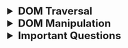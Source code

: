 <details >
 <summary style="font-size: x-large; font-weight: bold">DOM Traversal</summary>

### 1. `getElementById`

```html
<div class="grandparent" id="grandparent-id">
        <div class="parent">
            <div class="child"></div>
            <div class="child"></div>
        </div>
        <div class="parent">
            <div class="child"></div>
            <div class="child"></div>
        </div>
    </div>
```

```javascript
const grandparent = document.getElementById("grandparent-id");

const changeColor = (element) => {
    element.style.backgroundColor = "grey";
}

changeColor(grandparent);

```


### 2. `getElementsByClassName`

```javascript
const parents = Array.from(document.getElementsByClassName("parent"));

parents.forEach(changeColor);
```

### 3. `querySelector`

```javascript
const grandparent = document.querySelector("#grandparent-id");
const grandparent = document.querySelector(".grandparent");
changeColor(grandparent);
```
If want to know all selectors we can use refer "CSS Selector Cheat Sheet - Dark" pdf present in this repo

By defult it will select first element
```javascript
const parent = document.querySelector(".parent");
```

To select all the elements
```javascript
const parents = document.querySelectorAll(".parent");
```

#### i. Selecting Children

```javascript
const grandparent = document.querySelector(".grandparent");
const parents = Array.from(grandparent.children);

parents.forEach(changeColor)
```

```javascript
const parentOne = parents[0];
const childerns = parentOne.children;

changeColor(childerns[0]);
```

#### ii. Selecting Parent

```javascript
const childOne = document.querySelector("#child-one");

const parent = childOne.parentElement;
const grandparent = parent.parentElement;

changeColor(grandparent)
```

Referred Video: https://www.youtube.com/watch?v=v7rSSy8CaYE&t=334s

</details>








<details >
 <summary style="font-size: x-large; font-weight: bold">DOM Manipulation</summary>


### 1. Modifying Element

```javascript
const body = document.body;

const div = document.createElement('div');
div.innerText = 'Hello World';

body.append(div);
```

### 2. `innerText` vs `textContent`
![img_1.png](dom-manipulation/img_1.png)
![img.png](dom-manipulation/img.png)


### 3. Inserting HTML in DOM
```javascript
const body = document.body;

const div = document.createElement('div');

// 1st Method: Unsafe
// div.innerHTML = "<strong>Hello World</strong>";

// 2nd Method: Safe
const strong = document.createElement('strong');
strong.innerText = 'Hello World';
div.append(strong);

body.append(div);
```


### 4. Removing HTML from DOM

```html

<body>
<div>
    <span id="hello">Hello</span>
    <span id="bye">Bye</span>
</div>

<script src="index.js"></script>
</body>
```

```javascript
const body = document.body;
const div = document.querySelector('div');
const spanHello = document.querySelector('#hello');
const spanBye = document.querySelector('#bye');

spanBye.remove();
```


### 5. Fetching, Adding & Removing Attributes
```javascript
console.log(spanHello.getAttribute('id'));
spanHello.setAttribute('id', "span-hello-id");
spanHello.removeAttribute('id')


// 2nd Method
spanHello.id = 'span-hello-id';
```

### 6. Data Attributes

```html
<div
  id="test-div"
  data-first-name="Kyle"
  data-last-name="Cook"
  data-active
></div>
```

#### i. Reading
```javascript
const div = document.getElementById("test-div")

console.log(div.dataset)
```

Our dataset looks like this.
```json
{
  "active": "",
  "firstName": "Kyle",
  "lastName": "Cook"
}
```

#### ii. Writing
```javascript
const div = document.getElementById("test-div")

div.dataset.test = "Hi"
console.log(div.dataset.test)
// Hi
```

```html
<div
  id="test-div"
  data-test="Hi"
  data-first-name="Kyle"
  data-last-name="Cook"
  data-active
></div>
```

#### iii. Delete
```javascript
const div = document.getElementById("test-div")

delete div.dataset.active
console.log(div.dataset.active)
// undefined
```

```html
<div id="test-div" data-first-name="Sally" data-last-name="Cook"></div>
```

Referred article: https://blog.webdevsimplified.com/2020-10/javascript-data-attributes/


### 7. `classList`

#### i. Remove & Add
```javascript
element.classList.add("new-class", "another-class")
console.log(element.classList.value)
// new-class another-class

element.classList.remove("another-class")
console.log(element.classList.value)
// new-class
```

#### ii. Contains
```javascript
console.log(element.classList.contains("new-class"))
// false

element.classList.add("new-class")
console.log(element.classList.contains("new-class"))
// true
```

#### iii. Toggle
This method lets you toggle a class on/off depending on if the class is already on the element.

```javascript
element.classList.toggle("new-class")
```

The above is the same as the below.
```javascript
if (element.classList.contains("new-class")) {
  element.classList.remove("new-class")
} else {
  element.classList.add("new-class")
}
```

Referred article: https://blog.webdevsimplified.com/2020-11/class-list/


### 8. Modifying Element Style

Convert property name to camel case
```javascript
spanHi.style.backgroundColor = "red";
```

Referred Video: https://www.youtube.com/watch?v=y17RuWkWdn8&t=1s


### Good Example of DOM Manipulation

<details >
 <summary style="font-size: medium; font-weight: bold">How can you add a span element inside a div element using web APIs?</summary>

```js
// Get a reference to the div element
const myDiv = document.getElementById('myDiv');

// Create a new span element
const newSpan = document.createElement('span');

// Set attributes (optional)
newSpan.id = 'mySpan';
newSpan.className = 'mySpanClass';

// Add text content (optional)
newSpan.textContent = 'This is some text';

// Append the span to the div
myDiv.appendChild(newSpan);
```
</details>



<details >
 <summary style="font-size: medium; font-weight: bold">Todo List</summary>

![img_2.png](dom-manipulation/img_2.png)

```html
<!doctype html>
<html lang="">
<head>
    <meta charset="UTF-8"/>
    <meta
            name="viewport"
            content="width=device-width, initial-scale=1.0"/>
    <title></title>
</head>
<body>
<div>
    <h1>Todo List</h1>
    <div>
        <input
                aria-label="Add new task"
                type="text"
                placeholder="Add your task"/>
        <div>
            <button id="submit">Submit</button>
        </div>
    </div>
    <ul>
        <li>
            <span>Walk the dog</span>
            <button>Delete</button>
        </li>
        <li>
            <span>Water the plants</span>
            <button>Delete</button>
        </li>
        <li>
            <span>Wash the dishes</span>
            <button>Delete</button>
        </li>
    </ul>
</div>
<script src="src/index.js"></script>
</body>
</html>
```

```javascript
import './styles.css';

(() => {
  // Retain a reference to the elements which persist
  // throughout usage of the app.
  const $inputEl = document.querySelector('input');
  const $submitButtonEl = document.querySelector('#submit');
  const $todoListEl = document.querySelector('ul');

  function addTask(label) {
    // Create the DOM elements for the new task.
    const $newTaskElement = document.createElement('li');

    const $span = document.createElement('span');
    $newTaskElement.appendChild($span);
    // Using Node.textContent here instead of Element.innerHTML
    // to prevent XSS (Cross Site Scripting).
    $span.textContent = label;

    const $btn = document.createElement('button');
    $btn.textContent = 'Delete';
    $newTaskElement.appendChild($btn);

    // Add the new task to the list.
    $todoListEl.append($newTaskElement);
  }

  function deleteTask($itemEl) {
    // Remove the task from the list.
    $itemEl.parentNode.removeChild($itemEl);
  }

  $submitButtonEl.addEventListener('click', () => {
    addTask($inputEl.value);
    // Reset the input so that new tasks can be added.
    $inputEl.value = '';
  });

  // Add a listener to the list instead of individual tasks.
  // This is called event delegation and the benefit is that
  // the Delete button of newly-added tasks will also respond
  // to clicks without you having to manually add event listeners
  // to them. You also don't have to remove any event listeners
  // when the task is removed.
  $todoListEl.addEventListener('click', (event) => {
    // Check that the button is being clicked and not something
    // else (e.g. the task label).
    if (event.target.tagName === 'BUTTON') {
      deleteTask(event.target.parentNode);
    }
  });
})();

```

Referred from: https://www.greatfrontend.com/questions/user-interface/todo-list/vanilla
</details>



<details >
 <summary style="font-size: medium; font-weight: bold">Signup Form</summary>

![img.png](img.png)


```html
//index.html

<!doctype html>
<html>
<head>
    <meta charset="UTF-8" />
    <meta
            name="viewport"
            content="width=device-width, initial-scale=1.0" />
</head>
<body>
<form>
    <div>
        <label for="username-input">Username</label>
        <input
                id="username-input"
                name="username"
                required
                type="text"
                pattern="^[a-zA-Z0-9]+$"
                minlength="4" />
    </div>
    <div>
        <label for="email-input">Email</label>
        <input
                id="email-input"
                name="email"
                required
                type="email" />
    </div>
    <div>
        <label for="password-input">Password</label>
        <input
                id="password-input"
                name="password"
                required
                type="password"
                minlength="6" />
    </div>
    <div>
        <label for="password-confirm-input">
            Confirm Password
        </label>
        <input
                id="password-confirm-input"
                name="password_confirm"
                required
                type="password"
                minlength="6"
                aria-describedby="password-mismatch-error" />
        <div
                class="error hidden"
                id="password-mismatch-error">
            The passwords do not match
        </div>
    </div>
    <div>
        <button type="submit">Sign Up</button>
    </div>
</form>
<script src="src/index.js"></script>
</body>
</html>
```


```js
//index.js

import './styles.css';

/**
 * @param {string} username
 * @param {string} email
 * @param {string} password
 * @param {string} passwordConfirm
 */
async function submitForm(
    username,
    email,
    password,
    passwordConfirm,
) {
    try {
        const response = await fetch(
            'https://www.greatfrontend.com/api/questions/sign-up',
            {
                method: 'POST',
                headers: {
                    'Content-Type': 'application/json',
                },
                body: JSON.stringify({
                    username,
                    email,
                    password,
                    password_confirm: passwordConfirm,
                }),
            },
        );

        const { message } = await response.json();
        alert(message);
    } catch (_) {
        alert('Error submitting form!');
    }
}

(() => {
    const $form = document.querySelector('form');
    const $passwordConfirmInput = document.getElementById(
        'password-confirm-input',
    );
    const $passwordMismatchError = document.getElementById(
        'password-mismatch-error',
    );

    $form.addEventListener('submit', async (event) => {
        event.preventDefault();
        // Reset the password confirm field.
        $passwordConfirmInput.removeAttribute('aria-invalid');
        $passwordMismatchError.classList.add('hidden');

        // Construct a FormData object based on form values.
        const formData = new FormData($form);
        const password = formData.get('password');
        const passwordConfirm = formData.get(
            'password_confirm',
        );

        // The only fields we cannot leverage the browser to validate
        // is the password confirmation, so we use JavaScript to achieve that.
        if (password !== passwordConfirm) {
            $passwordConfirmInput.setAttribute(
                'aria-invalid',
                'true',
            );
            $passwordMismatchError.classList.remove('hidden');
            return;
        }

        await submitForm(
            formData.get('username'),
            formData.get('email'),
            formData.get('password'),
            formData.get('password_confirm'),
        );
    });
})();
```

Referred from: https://www.greatfrontend.com/questions/user-interface/signup-form/solution
</details>

</details>








<details >
 <summary style="font-size: x-large; font-weight: bold">Important Questions</summary>


<details >
 <summary style="font-size: large; font-weight: bold">1. getElementsByTagName</summary>

**Question:**
![img_2.png](img_2.png)
https://www.greatfrontend.com/questions/javascript/get-elements-by-tag-name?list=three-months

![img_3.png](img_3.png)

**Solution:**
```js
/**
 * @param {Element} element
 * @param {string} tagName
 * @return {Array<Element>}
 */
export default function getElementsByTagName(element, tagNameParam) {
  const elements = [];
  const tagName = tagNameParam.toUpperCase();

  function traverse(el) {
    if (el == null) {
      return;
    }

    if (el.tagName === tagName) {
      elements.push(el);
    }

    for (const child of el.children) {
      traverse(child);
    }
  }

  for (const child of element.children) {
    traverse(child);
  }

  return elements;
}

```
</details>




<details >
 <summary style="font-size: large; font-weight: bold">2. Identical DOM Trees</summary>

**Question:**
![img_1.png](img_1.png)
https://www.greatfrontend.com/questions/javascript/identical-dom-trees?list=three-months

**My Solution:** 
```js
/**
 * @param {Node} nodeA
 * @param {Node} nodeB
 * @return {boolean}
 */
export default function identicalDOMTrees(nodeAParam, nodeBParam) {

  const isIdentical = (nodeA, nodeB) => {
    
    if(nodeA.tagName !== nodeB.tagName)
      return false;
    
    if(nodeA.classList.value !== nodeB.classList.value)
      return false;
    
    if(nodeA.children.length !== nodeB.children.length)
      return false;
    
    /**
     * `innerText` also clear all testcase but
     * scenario where display is none, innerText will skip
     * that part and might yield wrong result if anything
     * different is there in both node
     */
    if(nodeA.textContent !== nodeB.textContent)
      return false;
    
    if(JSON.stringify(nodeA.style) !== JSON.stringify(nodeB.style))
      return false;
      
    if(JSON.stringify(nodeA.dataset) !== JSON.stringify(nodeB.dataset))
       return false;
     

    for(let i = 0; i < nodeA.children.length; i++){
      if(!isIdentical(nodeA.children[i], nodeB.children[i]))
        return false;
    }

    return true;
  }

  return isIdentical(nodeAParam, nodeBParam)
}
```


**GFE Solution:**
```js
/**
 * @param {Node} nodeA
 * @param {Node} nodeB
 * @return {boolean}
 */
export default function identicalDOMTrees(nodeA, nodeB) {
  if (nodeA.nodeType !== nodeB.nodeType) {
    return false;
  }

  if (nodeA.nodeType === Node.TEXT_NODE) {
    return nodeA.textContent === nodeB.textContent;
  }

  // We can assume it's an element node from here on.
  if (nodeA.tagName !== nodeB.tagName) {
    return false;
  }

  if (nodeA.childNodes.length !== nodeB.childNodes.length) {
    return false;
  }

  if (nodeA.attributes.length !== nodeB.attributes.length) {
    return false;
  }

  const hasSameAttributes = nodeA
    .getAttributeNames()
    .every(
      (attrName) =>
        nodeA.getAttribute(attrName) === nodeB.getAttribute(attrName),
    );

  if (!hasSameAttributes) {
    return false;
  }

  return Array.prototype.every.call(nodeA.childNodes, (childA, index) =>
    identicalDOMTrees(childA, nodeB.childNodes[index]),
  );
}
```

**Notes on native DOM APIs**

1. We use `nodeType` when checking the types of nodes. There is a similar API called `tagName` that only works for HTML elements, not for text nodes and comment nodes.
2. We use the `childNodes` property - as opposed to the `children` property - to get the list of children nodes. The reason is, again, children only returns elements while childNodes returns all nodes, including text nodes and comment nodes.
3. We "borrowed" the `every` method from `Array.prototype` via `Array.prototype.every.call(treeA.childNodes)` as opposed to just calling every on `childNodes`. This is because what childNodes returns is not a JavaScript array, rather an array-like data structure called `NodeList`, which doesn't come with all the array methods right out of box. Calling array methods such as every on it would throw an error. The other way to use array methods on a NodeList is to convert it to an array first via `Array.from`. i.e. `Array.from(treeA.childNodes).every(...)`.



One Liner Solution:

```js
function identicalDOMTrees(treeA, treeB) {
  return treeA.isEqualNode(treeB);
}
```
</details>




<details >
 <summary style="font-size: large; font-weight: bold">3. jQuery.css</summary>

**Question:**
![img_4.png](img_4.png)
https://www.greatfrontend.com/questions/javascript/jquery-css?list=three-months

**My Solution:**
```js
export default function $(selector) {

const element = document.querySelector(selector);

  return {
    css: function (property, value) {

    if(!value){
       if(!element)
          return undefined;

      if(property === undefined)
        return undefined;

      const val = element.style[property];
      return val === '' ? undefined : val;
    }

    if(element && property)
      element.style[property] = value;
    
      return this;
    }
  } 
}
```

GFE Solution:
```js
class jQuery {
  constructor(selector) {
    this.element = document.querySelector(selector);
  }

  css(prop, value) {
    // Getter case.
    if (value === undefined) {
      // No matching elements.
      if (this.element == null) {
        return undefined;
      }

      const value = this.element.style[prop];
      return value === '' ? undefined : value;
    }

    // Setter case.
    if (this.element != null) {
      this.element.style[prop] = value;
    }

    return this;
  }
}

export default function $(element) {
  return new jQuery(element);
}

```
An alternative solution here is to use classes to retain a reference to the selected element. The implementation of the css() method is largely similar.

</details>



<details >
 <summary style="font-size: large; font-weight: bold">4. getElementsByStyle
</summary>

**Question:**

https://www.greatfrontend.com/questions/javascript/get-elements-by-style
![img_5.png](img_5.png)

```js
/**
 * @param {Element} element
 * @param {string} property
 * @param {string} value
 * @return {Array<Element>}
 */
export default function getElementsByStyle(element, property, value) {
  const res = [];

  function traverse(el) {
    if(el === null)
      return;

    if(getComputedStyle(el).getPropertyValue(property) === value)
      res.push(el);

    for(let child of el.children)
      traverse(child);
  }

  for(let child of element.children)
      traverse(child);

  return res;
}
```

</details>

</details>
